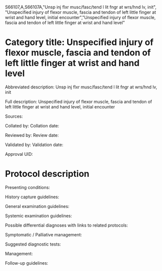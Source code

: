 S66107,A,S66107A,"Unsp inj flxr musc/fasc/tend l lit fngr at wrs/hnd lv, init", "Unspecified injury of flexor muscle, fascia and tendon of left little finger at wrist and hand level, initial encounter","Unspecified injury of flexor muscle, fascia and tendon of left little finger at wrist and hand level"
# Category title: Unspecified injury of flexor muscle, fascia and tendon of left little finger at wrist and hand level

Abbreviated description: Unsp inj flxr musc/fasc/tend l lit fngr at wrs/hnd lv, init

Full description: Unspecified injury of flexor muscle, fascia and tendon of left little finger at wrist and hand level, initial encounter

Sources:

Collated by:
Collation date:

Reviewed by:
Review date:

Validated by:
Validation date:

Approval UID:

# Protocol description

Presenting conditions:

History capture guidelines:

General examination guidelines:

Systemic examination guidelines:

Possible differential diagnoses with links to related protocols:

Symptomatic / Palliative management:

Suggested diagnostic tests:

Management:

Follow-up guidelines:
